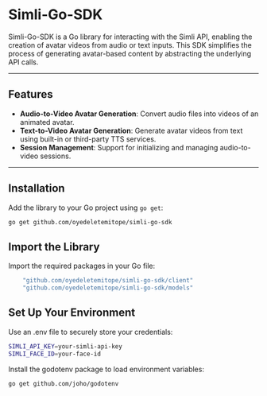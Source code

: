 # Simli-Go-SDK

Simli-Go-SDK is a Go library for interacting with the Simli API, enabling the creation of avatar videos from audio or text inputs. This SDK simplifies the process of generating avatar-based content by abstracting the underlying API calls.

---

## **Features**

- **Audio-to-Video Avatar Generation**:
  Convert audio files into videos of an animated avatar.
- **Text-to-Video Avatar Generation**:
  Generate avatar videos from text using built-in or third-party TTS services.
- **Session Management**:
  Support for initializing and managing audio-to-video sessions.

---

## **Installation**

Add the library to your Go project using `go get`:
```bash
go get github.com/oyedeletemitope/simli-go-sdk
```

## **Import the Library**
Import the required packages in your Go file:

```go
    "github.com/oyedeletemitope/simli-go-sdk/client"
    "github.com/oyedeletemitope/simli-go-sdk/models"
```
## **Set Up Your Environment**
Use an .env file to securely store your credentials:

```bash
SIMLI_API_KEY=your-simli-api-key
SIMLI_FACE_ID=your-face-id
```

Install the godotenv package to load environment variables:

```bash
go get github.com/joho/godotenv
```
